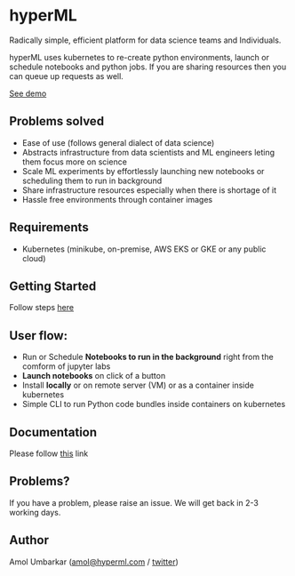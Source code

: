 # hyperML
Radically simple, efficient platform for data science teams and Individuals. 

hyperML uses kubernetes to re-create python environments, launch or schedule notebooks and python jobs. If you are sharing resources then you can queue up requests as well.

[See demo](https://www.hyperml.com/demo.mp4)

## Problems solved
* Ease of use (follows general dialect of data science)
* Abstracts infrastructure from data scientists and ML engineers leting them focus more on science
* Scale ML experiments by effortlessly launching new notebooks or scheduling them to run in background
* Share infrastructure resources especially when there is shortage of it 
* Hassle free environments through container images


## Requirements
* Kubernetes (minikube, on-premise, AWS EKS or GKE or any public cloud) 

## Getting Started
Follow steps [here](https://www.hyperml.com/docs/prerequisites)

## User flow:
* Run or Schedule **Notebooks to run in the background** right from the comform of jupyter labs  
* **Launch notebooks** on click of a button  
* Install **locally** or on remote server (VM) or as a container inside kubernetes
* Simple CLI to run Python code bundles inside containers on kubernetes 


## Documentation
Please follow [this](https://www.hyperml.com/docs/introduction) link

## Problems?
If you have a problem, please raise an issue. We will get back in 2-3 working days.

## Author
Amol Umbarkar (amol@hyperml.com / [twitter](https://twitter.com/_4mol))


